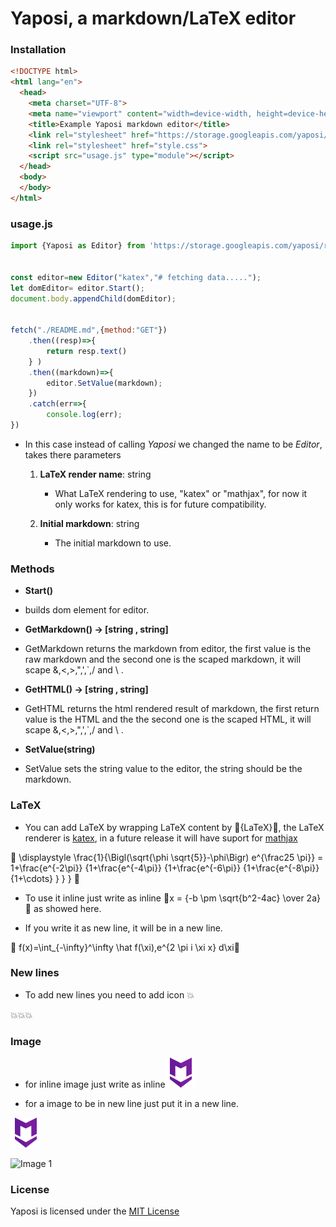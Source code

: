 # Yaposi, a markdown/LaTeX editor

### Installation

```html
<!DOCTYPE html>
<html lang="en">
  <head>
    <meta charset="UTF-8">
    <meta name="viewport" content="width=device-width, height=device-height, initial-scale=1.0, user-scalable=0, minimum-scale=1.0, maximum-scale=1.0">
    <title>Example Yaposi markdown editor</title>
    <link rel="stylesheet" href="https://storage.googleapis.com/yaposi/release/1.1/yaposi.css">
    <link rel="stylesheet" href="style.css">
    <script src="usage.js" type="module"></script>
  </head>
  <body>
  </body>
</html>

```

### usage.js
```javascript
import {Yaposi as Editor} from 'https://storage.googleapis.com/yaposi/release/1.1/yaposi.mjs';


const editor=new Editor("katex","# fetching data.....");  
let domEditor= editor.Start();
document.body.appendChild(domEditor);


fetch("./README.md",{method:"GET"})
    .then((resp)=>{
        return resp.text()
    } )
    .then((markdown)=>{
        editor.SetValue(markdown);
    })
    .catch(err=>{
        console.log(err);
})
```
* In this case instead of calling *Yaposi* we changed the name to be  *Editor*,  takes there parameters
  

   1. **LaTeX render name**: string
       * What LaTeX rendering to use, "katex" or "mathjax", for now it only works for katex, this is for   future compatibility.
	   
   2. **Initial markdown**: string
       * The initial markdown to use.

### Methods

 * **Start()**
  * builds dom element for editor.

* **GetMarkdown() → [string , string]**
 * GetMarkdown returns the markdown from editor, the first value is the raw markdown and the second one is the scaped markdown, it will scape &,<,>,",',`,/ and &#92; .

* **GetHTML() → [string , string]**
 * GetHTML returns the html rendered result of markdown, the first return value is the HTML and the the second one is the scaped HTML, it will scape &,<,>,",',`,/ and &#92; .

* **SetValue(string)**

 * SetValue sets the string value to the editor, the string should be the markdown.

### LaTeX

* You can add LaTeX by wrapping LaTeX content by  &#129370;{LaTeX}&#128036;,
  the LaTeX renderer is [katex](https://katex.org), in a future release
it will have suport for [mathjax](https://www.mathjax.org)

🥚
\displaystyle \frac{1}{\Bigl(\sqrt{\phi \sqrt{5}}-\phi\Bigr) e^{\frac25 \pi}} 
= 1+\frac{e^{-2\pi}} {1+\frac{e^{-4\pi}} {1+\frac{e^{-6\pi}} {1+\frac{e^{-8\pi}} {1+\cdots} } } }
🐤

* To use it inline just write as inline 🥚x = {-b \pm \sqrt{b^2-4ac} \over 2a}🐤 as showed here.


* If you write it as new line, it will be in a new line.

🥚
f(x)=\int_{-\infty}^\infty
    \hat f(\xi)\,e^{2 \pi i \xi x}
    d\xi🐤

### New lines

* To add new lines you need to add icon &#128165;

💥💥💥

	
### Image
	
* for inline image just write as inline![Image 2][2]

* for a image to be in new line just put it in a new line. 

![Image 2][2]


![Image 1][1]

### License

Yaposi is licensed under the [MIT License](http://opensource.org/licenses/MIT)


[1]: https://images.unsplash.com/photo-1534653169071-4f036d137aca?ixlib=rb-1.2.1&ixid=eyJhcHBfaWQiOjEyMDd9&auto=format&fit=crop&w=748&q=80 "random title" 

[2]: https://github.com/adam-p/markdown-here/raw/master/src/common/images/icon48.png "random title" 
	
	
